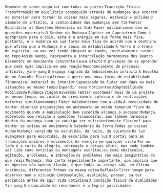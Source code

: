 `Momento de saber negociar com todas as partes` `Transição Física`
`Transformação` `Um equilíbrio conseguido através de mudanças que ocorrem no
exterior para tornar as coisas mais seguras, estáveis e sólidas` `O símbolo do
infinito, a continuidade das mudanças sem fim` `Tentar Equilibrar as Questões
Materiais da Vida` `Fazer malabarismos com as questões materiais` `O Senhor da
Mudança` `Júpiter em Capricórnio` `Como é apropriado para o dois, esta é a
energia em sua forma mais fixa, portanto, é a mudança em sua forma mais fixa
de acordo com a doutrina que afirma que a Mudança é o apoio da estabilidade`
`A Terra é o trono do espírito, ou uma vez tendo chegado ao fundo,
imediatamente saímos no topo` `Assim sendo, representa a interrelação
harmoniosa dos Quatro Elementos em movimento constante` `Causa Efeito` `O
processo de se aprender que cada ação implica em uma reação` `Reconhecimento
do processo infinito, yine yang` `O espaço sagrado da ambivalencia infinita`
`A Escolha de um Caminho Fisico` `Afirmar e gerir uma nova forma de
estabilidade financeira, material ou interior` `Capacidade de lidar com duas
ou mais situações ao mesmo tempo` `Expandir seus horizontes` `Adaptabilidade`
`Mobilidade` `Mudança` `Viagem` `Diversão` `Tentar coordenar mais de um
projeto ao mesmo tempo, ou cuidar do crescimento interno e de realizações
externas simultaneamente` `Fazer malabarismos com a vida` `A necessidade de
manter diversas proposições em andamento ao mesmo tempo` `Um fluxo de
movimento quando a manipulação bem sucedida alcança o sucesso` `Mudança,
sobretudo com relação a questões financeiras, mas também harmonia dentro da
mudança caso se consiga ser suficientemente flexível para manter as coisas em
movimento` `A Sabedoria da Terra` `Todas as coisas mudam` `Mudança surgindo da
escuridão, da noite, da quietude` `Da luz avançamos para escuridão, da
escuridão para luz` `O portal para as transições maiores e movimentos de
energia em qualquer ciclo` `Por um lado é a carta da alegria, recreação e
coisas afins, mas pode também ser lida como noticias ou mensagens escritas,ou
como obstáculos, agitação, problemas, e imbroglos` `Os problemas são mais
imaginários do que reais` `Mudança, Uma carta especialmente importante, que
implica que os opostos são apenas ilusão, e que todas as coisas são, em última
instância, diferentes formas da mesma coisa` `Reflexão` `Tirar tempo para
observar bem a situação` `Contemplação, avaliação, pensar, ou ter paciência
antes de agir Vida Cotidiana` `A condição fisica da dualidades` `Yin yang` `A
capacidade de reconhecer e integrar polaridades.`

